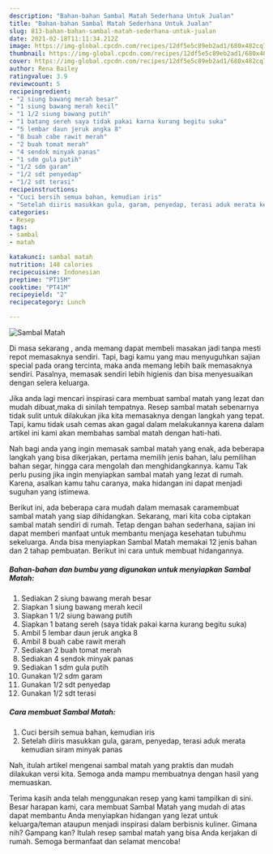 ```yaml
---
description: "Bahan-bahan Sambal Matah Sederhana Untuk Jualan"
title: "Bahan-bahan Sambal Matah Sederhana Untuk Jualan"
slug: 813-bahan-bahan-sambal-matah-sederhana-untuk-jualan
date: 2021-02-18T11:11:34.212Z
image: https://img-global.cpcdn.com/recipes/12df5e5c89eb2ad1/680x482cq70/sambal-matah-foto-resep-utama.jpg
thumbnail: https://img-global.cpcdn.com/recipes/12df5e5c89eb2ad1/680x482cq70/sambal-matah-foto-resep-utama.jpg
cover: https://img-global.cpcdn.com/recipes/12df5e5c89eb2ad1/680x482cq70/sambal-matah-foto-resep-utama.jpg
author: Rena Bailey
ratingvalue: 3.9
reviewcount: 5
recipeingredient:
- "2 siung bawang merah besar"
- "1 siung bawang merah kecil"
- "1 1/2 siung bawang putih"
- "1 batang sereh saya tidak pakai karna kurang begitu suka"
- "5 lembar daun jeruk angka 8"
- "8 buah cabe rawit merah"
- "2 buah tomat merah"
- "4 sendok minyak panas"
- "1 sdm gula putih"
- "1/2 sdm garam"
- "1/2 sdt penyedap"
- "1/2 sdt terasi"
recipeinstructions:
- "Cuci bersih semua bahan, kemudian iris"
- "Setelah diiris masukkan gula, garam, penyedap, terasi aduk merata kemudian siram minyak panas"
categories:
- Resep
tags:
- sambal
- matah

katakunci: sambal matah 
nutrition: 148 calories
recipecuisine: Indonesian
preptime: "PT15M"
cooktime: "PT41M"
recipeyield: "2"
recipecategory: Lunch

---
```



![Sambal Matah](https://img-global.cpcdn.com/recipes/12df5e5c89eb2ad1/680x482cq70/sambal-matah-foto-resep-utama.jpg)

Di masa  sekarang , anda memang dapat membeli masakan jadi tanpa mesti repot memasaknya sendiri. Tapi, bagi kamu yang mau menyuguhkan sajian special pada orang tercinta, maka anda memang lebih baik memasaknya sendiri. Pasalnya, memasak sendiri lebih higienis dan bisa menyesuaikan dengan selera keluarga.

Jika anda lagi mencari inspirasi cara membuat sambal matah yang lezat dan mudah dibuat,maka di sinilah tempatnya. Resep sambal matah  sebenarnya tidak sulit untuk dilakukan jika kita memasaknya dengan langkah yang tepat. Tapi, kamu tidak usah cemas akan gagal dalam melakukannya 
karena dalam artikel ini kami akan membahas sambal matah dengan hati-hati.  



Nah bagi anda yang ingin memasak sambal matah yang enak, ada beberapa langkah yang bisa dikerjakan, pertama memilih jenis bahan, lalu pemilihan bahan segar, hingga cara mengolah dan menghidangkannya. kamu Tak perlu pusing jika ingin menyiapkan sambal matah yang lezat di rumah. Karena, asalkan kamu  tahu caranya, maka hidangan ini dapat menjadi suguhan yang istimewa.

Berikut ini, ada beberapa cara mudah dalam memasak caramembuat sambal matah yang siap dihidangkan. Sekarang, mari kita coba ciptakan sambal matah sendiri di rumah. Tetap dengan bahan sederhana, sajian ini dapat memberi manfaat untuk membantu menjaga kesehatan tubuhmu sekeluarga. Anda bisa menyiapkan Sambal Matah memakai 12 jenis bahan dan 2 tahap pembuatan. Berikut ini cara untuk membuat hidangannya.

<!--inarticleads1-->

##### Bahan-bahan dan bumbu yang digunakan untuk menyiapkan Sambal Matah:

1. Sediakan 2 siung bawang merah besar
1. Siapkan 1 siung bawang merah kecil
1. Siapkan 1 1/2 siung bawang putih
1. Siapkan 1 batang sereh (saya tidak pakai karna kurang begitu suka)
1. Ambil 5 lembar daun jeruk angka 8
1. Ambil 8 buah cabe rawit merah
1. Sediakan 2 buah tomat merah
1. Sediakan 4 sendok minyak panas
1. Sediakan 1 sdm gula putih
1. Gunakan 1/2 sdm garam
1. Gunakan 1/2 sdt penyedap
1. Gunakan 1/2 sdt terasi




<!--inarticleads2-->

##### Cara membuat Sambal Matah:

1. Cuci bersih semua bahan, kemudian iris
1. Setelah diiris masukkan gula, garam, penyedap, terasi aduk merata kemudian siram minyak panas




Nah, itulah artikel mengenai  sambal matah  yang praktis dan mudah dilakukan versi kita. Semoga anda mampu membuatnya dengan hasil yang memuaskan. 

Terima kasih anda telah menggunakan resep yang kami tampilkan di sini. Besar harapan kami, cara membuat  Sambal Matah yang mudah di atas dapat membantu Anda menyiapkan hidangan yang lezat untuk keluarga/teman ataupun menjadi inspirasi dalam berbisnis kuliner. Gimana nih? Gampang kan? Itulah resep sambal matah yang bisa Anda kerjakan di rumah. Semoga bermanfaat dan selamat mencoba!

